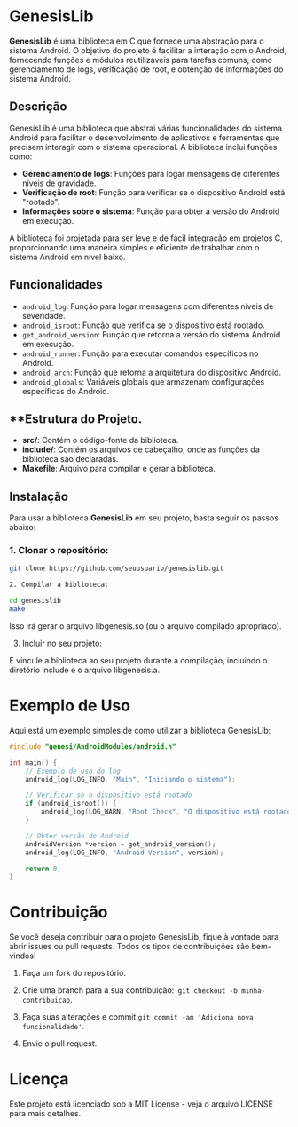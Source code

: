 # **GenesisLib**

**GenesisLib** é uma biblioteca em C que fornece uma abstração para o sistema Android. O objetivo do projeto é facilitar a interação com o Android, fornecendo funções e módulos reutilizáveis para tarefas comuns, como gerenciamento de logs, verificação de root, e obtenção de informações do sistema Android.

## **Descrição**

GenesisLib é uma biblioteca que abstrai várias funcionalidades do sistema Android para facilitar o desenvolvimento de aplicativos e ferramentas que precisem interagir com o sistema operacional. A biblioteca inclui funções como:

- **Gerenciamento de logs**: Funções para logar mensagens de diferentes níveis de gravidade.
- **Verificação de root**: Função para verificar se o dispositivo Android está "rootado".
- **Informações sobre o sistema**: Função para obter a versão do Android em execução.

A biblioteca foi projetada para ser leve e de fácil integração em projetos C, proporcionando uma maneira simples e eficiente de trabalhar com o sistema Android em nível baixo.

## **Funcionalidades**

- `android_log`: Função para logar mensagens com diferentes níveis de severidade.
- `android_isroot`: Função que verifica se o dispositivo está rootado.
- `get_android_version`: Função que retorna a versão do sistema Android em execução.
- `android_runner`: Função para executar comandos específicos no Android.
- `android_arch`: Função que retorna a arquitetura do dispositivo Android.
- `android_globals`: Variáveis globais que armazenam configurações específicas do Android.

## **Estrutura do Projeto.
- **src/**: Contém o código-fonte da biblioteca.
- **include/**: Contém os arquivos de cabeçalho, onde as funções da biblioteca são declaradas.
- **Makefile**: Arquivo para compilar e gerar a biblioteca.

## **Instalação**

Para usar a biblioteca **GenesisLib** em seu projeto, basta seguir os passos abaixo:

### **1. Clonar o repositório:**
```bash
git clone https://github.com/seuusuario/genesislib.git

2. Compilar a biblioteca:

cd genesislib
make
```
Isso irá gerar o arquivo libgenesis.so (ou o arquivo compilado apropriado).

3. Incluir no seu projeto:

E vincule a biblioteca ao seu projeto durante a compilação, incluindo o diretório include e o arquivo libgenesis.a.

# **Exemplo de Uso**

Aqui está um exemplo simples de como utilizar a biblioteca GenesisLib:
```c
#include "genesi/AndroidModules/android.h"

int main() {
    // Exemplo de uso do log
    android_log(LOG_INFO, "Main", "Iniciando o sistema");

    // Verificar se o dispositivo está rootado
    if (android_isroot()) {
        android_log(LOG_WARN, "Root Check", "O dispositivo está rootado");
    }

    // Obter versão do Android
    AndroidVersion *version = get_android_version();
    android_log(LOG_INFO, "Android Version", version);

    return 0;
}
```
# **Contribuição**

Se você deseja contribuir para o projeto GenesisLib, fique à vontade para abrir issues ou pull requests. Todos os tipos de contribuições são bem-vindos!

1. Faça um fork do repositório.


2. Crie uma branch para a sua contribuição:` git checkout -b minha-contribuicao`.


3. Faça suas alterações e commit:` git commit -am 'Adiciona nova funcionalidade' `.


4. Envie o pull request.



# **Licença**

Este projeto está licenciado sob a MIT License - veja o arquivo LICENSE para mais detalhes.
